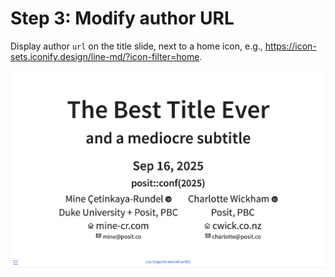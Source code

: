 # Step 3: Modify author URL

Display author `url` on the title slide, next to a home icon, e.g., <https://icon-sets.iconify.design/line-md/?icon-filter=home>.

![](4-modify-author-url.png)
